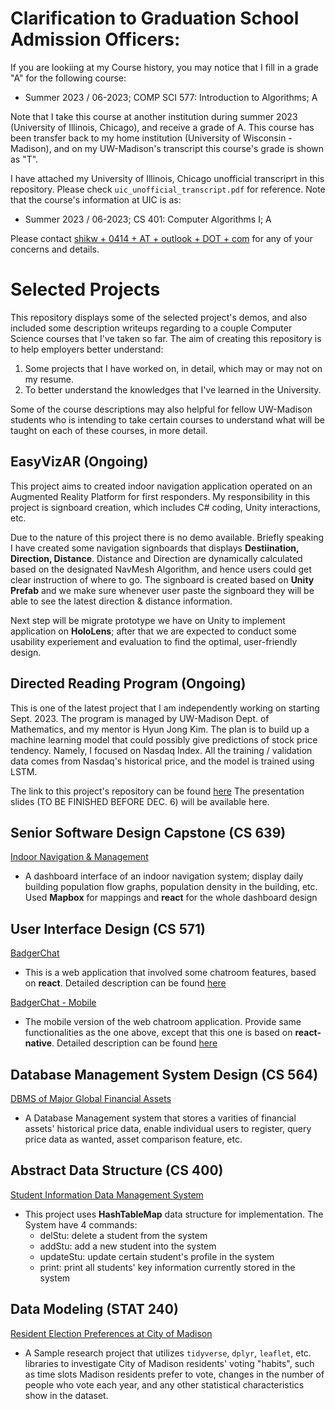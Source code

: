 # Clarification to Graduation School Admission Officers:

If you are lookiing at my Course history, you may notice that I fill in a grade "A" for the following course:
- Summer 2023 / 06-2023; COMP SCI 577: Introduction to Algorithms; A

Note that I take this course at another institution during summer 2023 (University of Illinois, Chicago), and receive a grade of A. This course has been transfer back to my home institution (University of Wisconsin - Madison), and on my UW-Madison's transcript this course's grade is shown as "T".

I have attached my University of Illinois, Chicago unofficial transcriprt in this repository. Please check `uic_unofficial_transcript.pdf` for reference. Note that the course's information at UIC is as:
- Summer 2023 / 06-2023; CS 401: Computer Algorithms I; A

Please contact [shikw + 0414 + AT + outlook + DOT + com](mailto::shikw0414@outlook.com) for any of your concerns and details.


# Selected Projects

This repository displays some of the selected project's demos, and also included some description writeups regarding to a couple Computer Science courses that I've taken so far. The aim of creating this repository is to help employers better understand:

1. Some projects that I have worked on, in detail, which may or may not on my resume.
2. To better understand the knowledges that I've learned in the University.

Some of the course descriptions may also helpful for fellow UW-Madison students who is intending to take certain courses to understand what will be taught on each of these courses, in more detail. 

## EasyVizAR (Ongoing)
This project aims to created indoor navigation application operated on an Augmented Reality Platform for first responders. My responsibility in this project is signboard creation, which includes C# coding, Unity interactions, etc. 

Due to the nature of this project there is no demo available. Briefly speaking I have created some navigation signboards that displays **Destiination, Direction, Distance**. Distance and Direction are dynamically calculated based on the designated NavMesh Algorithm, and hence users could get clear instruction of where to go. The signboard is created based on **Unity Prefab** and we make sure whenever user paste the signboard they will be able to see the latest direction & distance information.

Next step will be migrate prototype we have on Unity to implement application on **HoloLens**; after that we are expected to conduct some usability experiement and evaluation to find the optimal, user-friendly design.

## Directed Reading Program (Ongoing)
This is one of the latest project that I am independently working on starting Sept. 2023. The program is managed by UW-Madison Dept. of Mathematics, and my mentor is Hyun Jong Kim. The plan is to build up a machine learning model that could possibly give predictions of stock price tendency. Namely, I focused on Nasdaq Index. All the training / validation data comes from Nasdaq's historical price, and the model is trained using LSTM.

The link to this project's repository can be found [here](https://github.com/jsswd888/Stock_Prediction)
The presentation slides (TO BE FINISHED BEFORE DEC. 6) will be available here.

## Senior Software Design Capstone (CS 639)
[Indoor Navigation & Management](https://youtu.be/CVSxbtZ2RQg)
- A dashboard interface of an indoor navigation system; display daily building population flow graphs, population density in the building, etc. Used **Mapbox** for mappings and **react** for the whole dashboard design

## User Interface Design (CS 571)
[BadgerChat](https://www.youtube.com/watch?v=_IhJLxTszGU)
- This is a web application that involved some chatroom features, based on **react**. Detailed description can be found [here](https://github.com/CS571-S23/hw6)

[BadgerChat - Mobile](https://youtu.be/7IMRCvCS_uM)
- The mobile version of the web chatroom application. Provide same functionalities as the one above, except that this one is based on **react-native**. Detailed description can be found [here](https://github.com/CS571-S23/hw10)

## Database Management System Design (CS 564)
[DBMS of Major Global Financial Assets](./project_demos/001_demo_DBMS_of_Major_Global_Financial_Assets.pdf)
- A Database Management system that stores a varities of financial assets' historical price data, enable individual users to register, query price data as wanted, asset comparison feature, etc. 

## Abstract Data Structure (CS 400)
[Student Information Data Management System](https://www.bilibili.com/video/BV1cQ4y1C7gc/)
- This project uses **HashTableMap** data structure for implementation. The System have 4 commands:
  - delStu: delete a student from the system
  - addStu: add a new student into the system
  - updateStu: update certain student's profile in the system
  - print: print all students' key information currently stored in the system

## Data Modeling (STAT 240)
[Resident Election Preferences at City of Madison](./project_demos/002_stat_project_report_sample.pdf)
- A Sample research project that utilizes `tidyverse`, `dplyr`, `leaflet`, etc. libraries to investigate City of Madison residents' voting "habits", such as time slots Madison residents prefer to vote,  changes in the number of people who vote each year, and any other statistical characteristics show in the dataset. 
